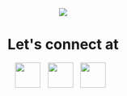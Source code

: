 <!-- ### Hi there 👋 -->

<p align="center">
  <img src="https://capsule-render.vercel.app/api?text=Hey%20Everyone!🕹️&animation=fadeIn&type=waving&color=gradient&height=100"/>
</p>
<div align="center">
 <h1>Let's connect at</h3>
<a href="#"><img height="50" margin-right="30" &nbsp; src="https://user-images.githubusercontent.com/90323801/230655586-246e2739-ce19-4182-8cd6-ba6ec34c1597.png"></a> &ensp;
<a href="#"><img height="50" src="https://user-images.githubusercontent.com/90323801/230655978-7a7ab1e4-5500-4172-9568-252343ba4f15.png"></a>
 &ensp;
<a href="#"><img height="50" src="https://user-images.githubusercontent.com/90323801/230658505-c9412429-0b68-4c5e-9fc8-70a459cf0329.png"></a>
  &ensp;
<!--   ![CodeChef](https://img.shields.io/badge/CodeChef-%23964B00.svg?style=for-the-badge&logo=CodeChef&logoColor=white) -->
  </div>
<!--
**Vandit1121/Vandit1121** is a ✨ _special_ ✨ repository because its `README.md` (this file) appears on your GitHub profile.

Here are some ideas to get you started:

- 🔭 I’m currently working on ...
- 🌱 I’m currently learning ...
- 👯 I’m looking to collaborate on ...
- 🤔 I’m looking for help with ...
- 💬 Ask me about ...
- 📫 How to reach me: ...
- 😄 Pronouns: ...
- ⚡ Fun fact: ...
-->
